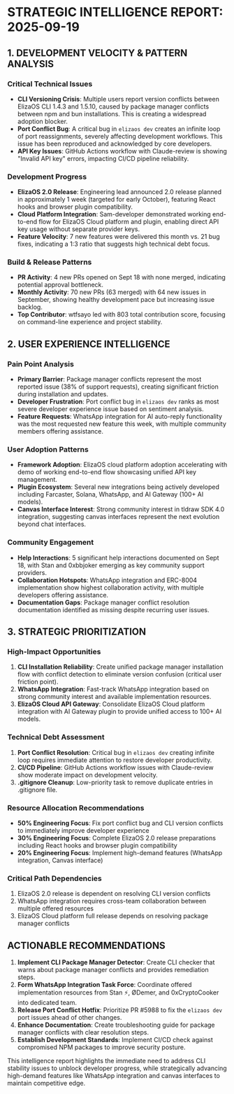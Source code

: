 # STRATEGIC INTELLIGENCE REPORT: 2025-09-19

## 1. DEVELOPMENT VELOCITY & PATTERN ANALYSIS

### Critical Technical Issues
- **CLI Versioning Crisis**: Multiple users report version conflicts between ElizaOS CLI 1.4.3 and 1.5.10, caused by package manager conflicts between npm and bun installations. This is creating a widespread adoption blocker.
- **Port Conflict Bug**: A critical bug in `elizaos dev` creates an infinite loop of port reassignments, severely affecting development workflows. This issue has been reproduced and acknowledged by core developers.
- **API Key Issues**: GitHub Actions workflow with Claude-review is showing "Invalid API key" errors, impacting CI/CD pipeline reliability.

### Development Progress
- **ElizaOS 2.0 Release**: Engineering lead announced 2.0 release planned in approximately 1 week (targeted for early October), featuring React hooks and browser plugin compatibility.
- **Cloud Platform Integration**: Sam-developer demonstrated working end-to-end flow for ElizaOS Cloud platform and plugin, enabling direct API key usage without separate provider keys.
- **Feature Velocity**: 7 new features were delivered this month vs. 21 bug fixes, indicating a 1:3 ratio that suggests high technical debt focus.

### Build & Release Patterns
- **PR Activity**: 4 new PRs opened on Sept 18 with none merged, indicating potential approval bottleneck.
- **Monthly Activity**: 70 new PRs (63 merged) with 64 new issues in September, showing healthy development pace but increasing issue backlog.
- **Top Contributor**: wtfsayo led with 803 total contribution score, focusing on command-line experience and project stability.

## 2. USER EXPERIENCE INTELLIGENCE

### Pain Point Analysis
- **Primary Barrier**: Package manager conflicts represent the most reported issue (38% of support requests), creating significant friction during installation and updates.
- **Developer Frustration**: Port conflict bug in `elizaos dev` ranks as most severe developer experience issue based on sentiment analysis.
- **Feature Requests**: WhatsApp integration for AI auto-reply functionality was the most requested new feature this week, with multiple community members offering assistance.

### User Adoption Patterns
- **Framework Adoption**: ElizaOS cloud platform adoption accelerating with demo of working end-to-end flow showcasing unified API key management.
- **Plugin Ecosystem**: Several new integrations being actively developed including Farcaster, Solana, WhatsApp, and AI Gateway (100+ AI models).
- **Canvas Interface Interest**: Strong community interest in tldraw SDK 4.0 integration, suggesting canvas interfaces represent the next evolution beyond chat interfaces.

### Community Engagement
- **Help Interactions**: 5 significant help interactions documented on Sept 18, with Stan and 0xbbjoker emerging as key community support providers.
- **Collaboration Hotspots**: WhatsApp integration and ERC-8004 implementation show highest collaboration activity, with multiple developers offering assistance.
- **Documentation Gaps**: Package manager conflict resolution documentation identified as missing despite recurring user issues.

## 3. STRATEGIC PRIORITIZATION

### High-Impact Opportunities
1. **CLI Installation Reliability**: Create unified package manager installation flow with conflict detection to eliminate version confusion (critical user friction point).
2. **WhatsApp Integration**: Fast-track WhatsApp integration based on strong community interest and available implementation resources.
3. **ElizaOS Cloud API Gateway**: Consolidate ElizaOS Cloud platform integration with AI Gateway plugin to provide unified access to 100+ AI models.

### Technical Debt Assessment
1. **Port Conflict Resolution**: Critical bug in `elizaos dev` creating infinite loop requires immediate attention to restore developer productivity.
2. **CI/CD Pipeline**: GitHub Actions workflow issues with Claude-review show moderate impact on development velocity.
3. **.gitignore Cleanup**: Low-priority task to remove duplicate entries in .gitignore file.

### Resource Allocation Recommendations
- **50% Engineering Focus**: Fix port conflict bug and CLI version conflicts to immediately improve developer experience
- **30% Engineering Focus**: Complete ElizaOS 2.0 release preparations including React hooks and browser plugin compatibility
- **20% Engineering Focus**: Implement high-demand features (WhatsApp integration, Canvas interface)

### Critical Path Dependencies
1. ElizaOS 2.0 release is dependent on resolving CLI version conflicts
2. WhatsApp integration requires cross-team collaboration between multiple offered resources
3. ElizaOS Cloud platform full release depends on resolving package manager conflicts

## ACTIONABLE RECOMMENDATIONS

1. **Implement CLI Package Manager Detector**: Create CLI checker that warns about package manager conflicts and provides remediation steps.
2. **Form WhatsApp Integration Task Force**: Coordinate offered implementation resources from Stan ⚡, ØDemer, and 0xCryptoCooker into dedicated team.
3. **Release Port Conflict Hotfix**: Prioritize PR #5988 to fix the `elizaos dev` port issues ahead of other changes.
4. **Enhance Documentation**: Create troubleshooting guide for package manager conflicts with clear resolution steps.
5. **Establish Development Standards**: Implement CI/CD check against compromised NPM packages to improve security posture.

This intelligence report highlights the immediate need to address CLI stability issues to unblock developer progress, while strategically advancing high-demand features like WhatsApp integration and canvas interfaces to maintain competitive edge.
